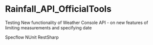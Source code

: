 # Rainfall_API_OfficialTools
Testing New functionality of Weather Console API - on new features of limiting measurements and specifying date

Specflow
NUnit
RestSharp
